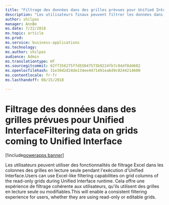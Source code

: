 ```yaml
---
title: "Filtrage des données dans des grilles prévues pour Unified Interface"
description: "Les utilisateurs finaux peuvent filtrer les données dans des grilles"
author: shilpas
manager: AnnBe
ms.date: 7/22/2018
ms.topic: article
ms.prod: 
ms.service: business-applications
ms.technology: 
ms.author: shilpas
audience: Admin
ms.translationtype: HT
ms.sourcegitcommit: 62ff356275ffd55047573b9224fb7c94df8dd602
ms.openlocfilehash: 31e39d2d24de134ee4471491ea6d9c0244214600
ms.contentlocale: fr-fr
ms.lasthandoff: 08/15/2018

---
```

# <a name="filtering-data-on-grids-coming-to-unified-interface"></a><span data-ttu-id="d538a-103">Filtrage des données dans des grilles prévues pour Unified Interface</span><span class="sxs-lookup"><span data-stu-id="d538a-103">Filtering data on grids coming to Unified Interface</span></span>

[!include[powerapps banner](../includes/powerapps.md)]




<span data-ttu-id="d538a-104">Les utilisateurs peuvent utiliser des fonctionnalités de filtrage Excel dans les colonnes des grilles en lecture seule pendant l'exécution d'Unified Interface.</span><span class="sxs-lookup"><span data-stu-id="d538a-104">Users can use Excel-like filtering capabilities on grid columns of the read-only grids during Unified Interface runtime.</span></span> <span data-ttu-id="d538a-105">Cela offre une expérience de filtrage cohérente aux utilisateurs, qu'ils utilisent des grilles en lecture seule ou modifiables.</span><span class="sxs-lookup"><span data-stu-id="d538a-105">This will enable a consistent filtering experience for users, whether they are using read-only or editable grids.</span></span>

